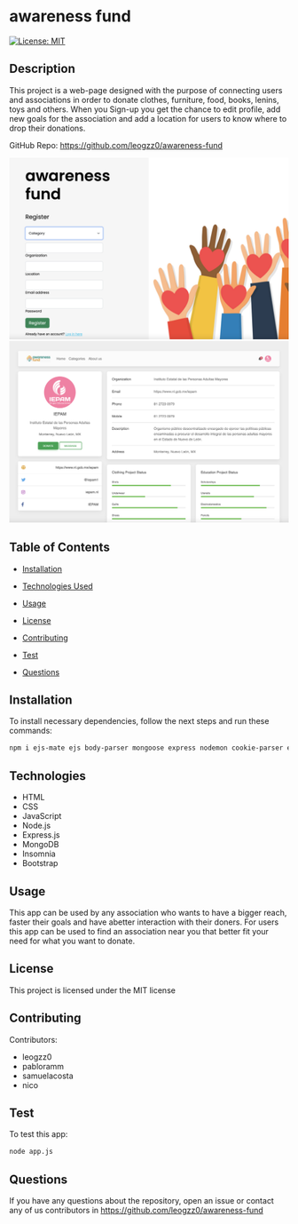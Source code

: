# awareness fund
[![License: MIT](https://img.shields.io/badge/License-MIT-yellow.svg)](https://opensource.org/licenses/MIT)

## Description

This project is a web-page designed with the purpose of connecting users and associations in order to donate clothes, furniture, food, books, lenins, toys and others. When you Sign-up you get the chance to edit profile, add new goals for the association and add a location for users to know where to drop their donations. 

GitHub Repo: https://github.com/leogzz0/awareness-fund

![Login Page](loginpage.png)
![Profile Page](profilepage.png)

## Table of Contents 

- [Installation](#installation)

- [Technologies Used](#technologies)

- [Usage](#usage)

- [License](#license)

- [Contributing](#contributing)

- [Test](#test)

- [Questions](#questions)


## Installation

To install necessary dependencies, follow the next steps and run these commands:

```bash
npm i ejs-mate ejs body-parser mongoose express nodemon cookie-parser express-session passport passport-local @mapbox/mapbox-sdk
```

## Technologies 
- HTML
- CSS
- JavaScript
- Node.js 
- Express.js
- MongoDB
- Insomnia
- Bootstrap

## Usage

This app can be used by any association who wants to have a bigger reach, faster their goals and have abetter interaction with their doners. For users this app can be used to find an association near you that better fit your need for what you want to donate.

## License

This project is licensed under the MIT license

## Contributing

Contributors:
- leogzz0
- pabloramm
- samuelacosta
- nico

## Test
To test this app:

```bash
node app.js
```

## Questions

If you have any questions about the repository, open an issue or contact any of us contributors in https://github.com/leogzz0/awareness-fund
